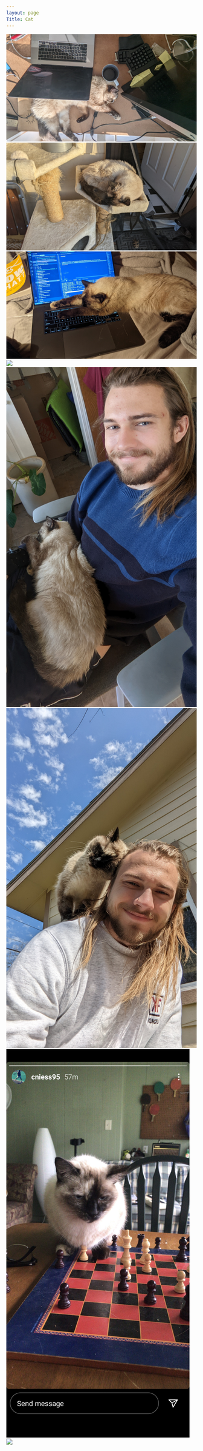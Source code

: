 ```yaml
---
layout: page 
Title: Cat 
---
```


![](/assets/cat/PXL_20220405_224627224.MP.jpg)
![](/assets/cat/PXL_20220215_233551306.jpg)
![](/assets/cat/PXL_20211208_010255698.jpg)
![](/assets/cat/IMG_20200908_124257.jpg)
![](/assets/cat/PXL_20220102_165449697.jpg)
![](/assets/cat/PXL_20220313_160143252.MP.jpg)
![](/assets/cat/Screenshot_20200927-093919.png)
![](/assets/cat/PXL_20210126_203601179.jpg)

